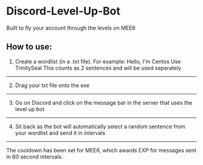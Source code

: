 # Discord-Level-Up-Bot
Built to fly your account through the levels on MEE6

How to use:
------------------------------------------------------------------------------------------------------------------
1. Create a wordlist (in a .txt file). 
For example:
Hello, I'm Centos
Use TrinitySeal
This counts as 2 sentences and will be used seperately
------------------------------------------------------------------------------------------------------------------
2. Drag your txt file onto the exe
------------------------------------------------------------------------------------------------------------------
3. Go on Discord and click on the message bar in the server that uses the level up bot
------------------------------------------------------------------------------------------------------------------
4. Sit back as the bot will automatically select a random sentence from your wordlist and send it in intervals

------------------------------------------------------------------------------------------------------------------
The cooldown has been set for MEE6, which awards EXP for messages sent in 60 second intervals.
